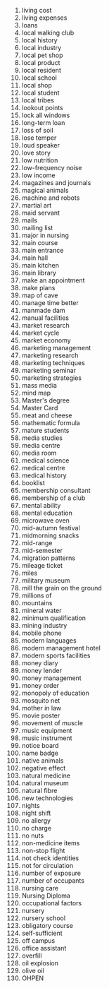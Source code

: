 1. living cost
2. living expenses
3. loans
4. local walking club
5. local history
6. local industry
7. local pet shop
8. local product
9. local resident
10. local school
11. local shop
12. local student
13. local tribes
14. lookout points
15. lock all windows
16. long-term loan
17. loss of soil
18. lose temper
19. loud speaker
20. love story
21. low nutrition
22. low-frequency noise
23. low income
24. magazines and journals
25. magical animals
26. machine and robots
27. martial art
28. maid servant
29. mails
30. mailing list
31. major in nursing
32. main course
33. main entrance
34. main hall
35. main kitchen
36. main library
37. make an appointment
38. make plans
39. map of cave
40. manage time better
41. manmade dam
42. manual facilities
43. market research
44. market cycle
45. market economy
46. marketing management
47. marketing research
48. marketing techniques
49. marketing seminar
50. marketing strategies
51. mass media
52. mind map
53. Master's degree
54. Master Card
55. meat and cheese
56. mathematic formula
57. mature students
58. media studies
59. media centre
60. media room
61. medical science
62. medical centre
63. medical history
64. booklist
65. membership consultant
66. membership of a club
67. mental ability
68. mental education
69. microwave oven
70. mid-autumn festival
71. midmorning snacks
72. mid-range
73. mid-semester
74. migration patterns
75. mileage ticket
76. miles
77. military museum
78. mill the grain on the ground
79. millions of
80. mountains
81. mineral water
82. minimum qualification
83. mining industry
84. mobile phone
85. modern languages
86. modern management hotel
87. modern sports facilities
88. money diary
89. money lender
90. money management
91. money order
92. monopoly of education
93. mosquito net
94. mother in law
95. movie poster
96. movement of muscle
97. music equipment
98. music instrument
99. notice board
100. name badge
101. native animals
102. negative effect
103. natural medicine
104. natural museum
105. natural fibre
106. new technologies
107. nights
108. night shift
109. no allergy
110. no charge
111. no nuts
112. non-medicine items
113. non-stop flight
114. not check identities
115. not for circulation
116. number of exposure
117. number of occupants
118. nursing care
119. Nursing Diploma
120. occupational factors
121. nursery
122. nursery school
123. obligatory course
124. self-sufficient
125. off campus
126. office assistant
127. overfill
128. oil explosion
129. olive oil
130. OHPEN